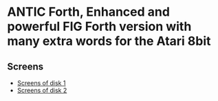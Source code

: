   
# ANTIC Forth, Enhanced and powerful FIG Forth version with many extra words for the Atari 8bit  
  
## Screens  
  
- [Screens of disk 1](../LangForthAnticScreensOne/index.md)  
- [Screens of disk 2](../LangForthAnticScreensTwo/index.md)  
  
  
  
  
  
